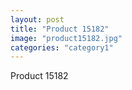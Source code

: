 ```yaml
---
layout: post
title: "Product 15182"
image: "product15182.jpg"
categories: "category1"
---
```

Product 15182
